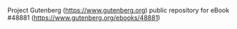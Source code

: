 Project Gutenberg (https://www.gutenberg.org) public repository for eBook #48881 (https://www.gutenberg.org/ebooks/48881)
